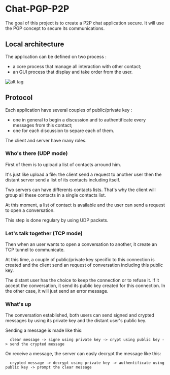 # Chat-PGP-P2P
The goal of this project is to create a P2P chat application secure.
It will use the PGP concept to secure its communications.

## Local architecture
The application can be defined on two process :
  - a core process that manage all interaction with other contact;
  - an GUI process that display and take order from the user.
  
![alt tag](https://docs.google.com/drawings/d/1QxrPv2GBXfWVg0UZ9v2EOpYFAVSnTN4NwQdItwjrMog/edit?usp=sharing)

## Protocol
Each application have several couples of public/private key :
  - one in general to begin a discussion and to authentificate every messages from this contact;
  - one for each discussion to separe each of them.

The client and server have many roles.

### Who's there (UDP mode)
First of them is to upload a list of contacts arround him.

It's just like upload a file: the client send a request to another user then the distant server send a list of its contacts including itself.

Two servers can have differents contacts lists. That's why the client will group all these contacts in a single contacts list.

At this moment, a list of contact is available and the user can send a request to open a conversation.

This step is done regulary by using UDP packets.

### Let's talk together (TCP mode)
Then when an user wants to open a conversation to another, it create an TCP tunnel to communicate.

At this time, a couple of public/private key specific to this connection is created and the client send an request of conversation including this public key.

The distant user has the choice to keep the connection or to refuse it. If it accept the conversation, it send its public key created for this connection. In the other case, it will just send an error message.

### What's up
The conversation established, both users can send signed and crypted messages by using its private key and the distant user's public key.

Sending a message is made like this:
```
  clear message -> signe using private key -> crypt using public key -> send the crypted message
```

On receive a message, the server can easly decrypt the message like this:
```
  crypted message -> decrypt using private key -> authentificate using public key -> prompt the clear message
```
